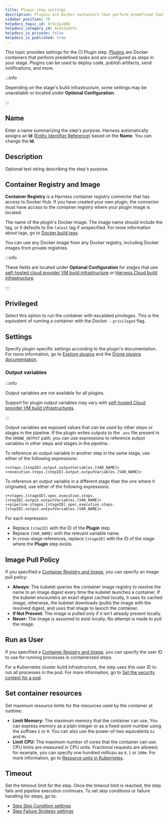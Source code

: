 ```yaml
---
title: Plugin step settings
description: Plugins are Docker containers that perform predefined tasks and are configured as steps.
sidebar_position: 70
helpdocs_topic_id: 8r5c3yvb8k
helpdocs_category_id: 4xo13zdnfx
helpdocs_is_private: false
helpdocs_is_published: true
---
```


This topic provides settings for the CI Plugin step. [Plugins](./explore-ci-plugins.md) are Docker containers that perform predefined tasks and are configured as steps in your stage. Plugins can be used to deploy code, publish artifacts, send notifications, and more.

:::info

Depending on the stage's build infrastructure, some settings may be unavailable or located under **Optional Configuration**.

:::

## Name

Enter a name summarizing the step's purpose. Harness automatically assigns an **Id** ([Entity Identifier Reference](../../../platform/20_References/entity-identifier-reference.md)) based on the **Name**. You can change the **Id**.

## Description

Optional text string describing the step's purpose.

## Container Registry and Image

**Container Registry** is a Harness container registry connector that has access to Docker Hub. If you have created your own plugin, the connector must have access to the container registry where your plugin image is located.

The name of the plugin's Docker image. The image name should include the tag, or it defaults to the `latest` tag if unspecified. For more information about tags, go to [Docker build tags](https://docs.docker.com/engine/reference/commandline/build/#tag).

You can use any Docker image from any Docker registry, including Docker images from private registries.

:::info

These fields are located under **Optional Configuration** for stages that use [self-hosted cloud provider VM build infrastructure](/docs/category/set-up-vm-build-infrastructures) or [Harness Cloud build infrastructure](../set-up-build-infrastructure/use-harness-cloud-build-infrastructure.md).

:::

## Privileged

Select this option to run the container with escalated privileges. This is the equivalent of running a container with the Docker `--privileged` flag.

## Settings

Specify plugin-specific settings according to the plugin's documentation. For more information, go to [Explore plugins](./explore-ci-plugins.md) and the [Drone plugins documentation](http://plugins.drone.io/).

### Output variables

:::info

Output variables are not available for all plugins.

Support for plugin output variables may vary with [self-hosted Cloud provider VM build infrastructures](/docs/category/set-up-vm-build-infrastructures).

:::

Output variables are exposed values that can be used by other steps or stages in the pipeline. If the plugin writes outputs to the `.env` file present in the `DRONE_OUTPUT` path, you can use expressions to reference output variables in other steps and stages in the pipeline.

To reference an output variable in another step in the same stage, use either of the following expressions:

```
<+steps.[stepID].output.outputVariables.[VAR_NAME]>
<+execution.steps.[stepID].output.outputVariables.[VAR_NAME]>
```

To reference an output variable in a different stage than the one where it originated, use either of the following expressions:

```
<+stages.[stageID].spec.execution.steps.[stepID].output.outputVariables.[VAR_NAME]>
<+pipeline.stages.[stageID].spec.execution.steps.[stepID].output.outputVariables.[VAR_NAME]>
```

For each expression:

* Replace `[stepID]` with the ID of the **Plugin** step
* Replace `[VAR_NAME]` with the relevant variable name.
* In cross-stage references, replace `[stageID]` with the ID of the stage where the **Plugin** step exists.

## Image Pull Policy

If you specified a [Container Registry and Image](#container-registry-and-image), you can specify an image pull policy:

* **Always:** The kubelet queries the container image registry to resolve the name to an image digest every time the kubelet launches a container. If the kubelet encounters an exact digest cached locally, it uses its cached image; otherwise, the kubelet downloads (pulls) the image with the resolved digest, and uses that image to launch the container.
* **If Not Present:** The image is pulled only if it isn't already present locally.
* **Never:** The image is assumed to exist locally. No attempt is made to pull the image.

## Run as User

If you specified a [Container Registry and Image](#container-registry-and-image), you can specify the user ID to use for running processes in containerized steps.

For a Kubernetes cluster build infrastructure, the step uses this user ID to run all processes in the pod. For more information, go to [Set the security context for a pod](https://kubernetes.io/docs/tasks/configure-pod-container/security-context/#set-the-security-context-for-a-pod).

## Set container resources

Set maximum resource limits for the resources used by the container at runtime:

* **Limit Memory:** The maximum memory that the container can use. You can express memory as a plain integer or as a fixed-point number using the suffixes `G` or `M`. You can also use the power-of-two equivalents `Gi` and `Mi`.
* **Limit CPU:** The maximum number of cores that the container can use. CPU limits are measured in CPU units. Fractional requests are allowed; for example, you can specify one hundred millicpu as `0.1` or `100m`. For more information, go to [Resource units in Kubernetes](https://kubernetes.io/docs/concepts/configuration/manage-resources-containers/#resource-units-in-kubernetes).

## Timeout

Set the timeout limit for the step. Once the timeout limit is reached, the step fails and pipeline execution continues. To set skip conditions or failure handling for steps, go to:

* [Step Skip Condition settings](../../../platform/8_Pipelines/w_pipeline-steps-reference/step-skip-condition-settings.md)
* [Step Failure Strategy settings](../../../platform/8_Pipelines/w_pipeline-steps-reference/step-failure-strategy-settings.md)
